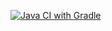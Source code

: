 [![Java CI with Gradle](https://github.com/NataliaTimoshina23/BDD/actions/workflows/gradle.yml/badge.svg)](https://github.com/NataliaTimoshina23/BDD/actions/workflows/gradle.yml)
